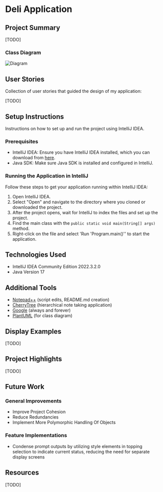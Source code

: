 # Deli Application

## Project Summary

[TODO]

### Class Diagram

![Diagram](//www.plantuml.com/plantuml/png/ZPNVSkic4CRlzHJSnMd7Bw39PDBcJvEPUk99t0VOYBNDL20LKDAqvxpxGIkqWU1eJYuSsEy7MfOFk78Uh1zqMrNYJDpWNXaKQ0Rjgl5NFAl_yF-g-bvDtLtNzyeSTkyz2WhFrC607smMt8JVnzwhphWOhlWBJGlEeQlelzZQxc111qg4lr-51cLMvxLuxPGCuoBr34Q-gUP8s5gua5bD-L7tnIB8CQywJP8aF_LTBVvKpbz4-P8qvNOTE8-o5hztNOjWgZ630_g8kP18Feu0bm2nSPwaEjVZKyu6z9Ypjm7_eA-FY0u9EGN1Y_CM6Y-8dbUtEECJ7eOMR8ecXIYhL7vbQr6hGQSp54LVd99psI1uslzYkUdM3as8_FISZrQYZHNenlQ3Hptlx-CSc7OAfEJ8IeMVMd2_y1WhQNgqNdXfaTNIWe5LngFTGrZ8mn_e_t81DVtWYIL7JRj4mPLKhc_XVOFEmO5tyBoSPsjLQF4Sr1qjARiXPFI9lmSNig4DcmU4Fl6KPNGknJwIJunx4xBuEwvkty9hPsErRl_r5bowYQft4Mn2cpRhD4h1yJ98Dooob975VmPq_ZSfTnr5LxodwLuHsuS4VNAph49JNu_VgGNzkzXTJYHNs0nyboHndjTzgNAjSuziG9cud1C7vsk5DluUZ6pHbaIy1tMV7vPGbAcUayPdv5I5ekJVUpOKXSW7J8qBuaxKNQxpWZc7-HxBik1gyNMN5Pi_FGyUbRdzCVkjL4na1OZwdMfn0mOEVEBt8R85VvmNIK497kywgy7NuYQqTqh7leysS_2AJzYWwlrai6dqF0ilEtccBBP0DXlTNasUlrYlaskY5ie9gCeRuYH6nukaSa14vb8iKrpn3ETEfF9dW92v7GcwU4bWDjFZCx0mmtIRay9m1j3zloIRWUJqUB08oZ10ZIXGGKugauMAC9-ZH8_DI9GkBvdIgmILGoD_nWEMPfqhyajG-CeVHTstgD5uDwrt2M27B45fYPdZXofdI-lH07vXSZhVsqKq72_sAO69euv0LMExVJjjp88fhKKCXnEKxBW4J8PcXDOV4-MyATDSewCTXAOp7fJ9rVXS5YevLApNbuAw0Q3771hln9lonm9BRyEIvgeG-uK9kFfBK5LTeP63RgiV)

## User Stories

Collection of user stories that guided the design of my application:

[TODO]

## Setup Instructions

Instructions on how to set up and run the project using IntelliJ IDEA.

### Prerequisites

- IntelliJ IDEA: Ensure you have IntelliJ IDEA installed, which you can download from [here](https://www.jetbrains.com/idea/download/).
- Java SDK: Make sure Java SDK is installed and configured in IntelliJ.

### Running the Application in IntelliJ

Follow these steps to get your application running within IntelliJ IDEA:

1. Open IntelliJ IDEA.
2. Select "Open" and navigate to the directory where you cloned or downloaded the project.
3. After the project opens, wait for IntelliJ to index the files and set up the project.
4. Find the main class with the `public static void main(String[] args)` method.
5. Right-click on the file and select 'Run 'Program.main()'' to start the application.

## Technologies Used

- IntelliJ IDEA Community Edition 2022.3.2.0
- Java Version 17

## Additional Tools

- [Notepad++](https://notepad-plus-plus.org/) (script edits, README.md creation)
- [CherryTree](https://www.giuspen.net/cherrytree/) (hierarchical note taking application)
- [Google](https://www.google.com/) (always and forever)
- [PlantUML](https://www.plantuml.com/) (for class diagram)

## Display Examples

[TODO]

## Project Highlights

[TODO]

## Future Work

### General Improvements

 - Improve Project Cohesion
 - Reduce Redundancies
 - Implement More Polymorphic Handling Of Objects
 
### Feature Implementations

 - Condense prompt outputs by utilizing style elements in topping selection to indicate current status, reducing the need for separate display screens

## Resources

[TODO]